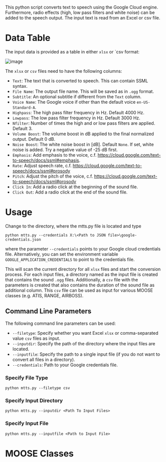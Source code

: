 This python script converts text to speech using the Google Cloud engine. Furthermore, radio effects (high, low pass filters and white noise) can be added to the speech output.
The input text is read from an Excel or csv file.

# Data Table
The input data is provided as a table in either `xlsx` or `csv format:

![image](https://github.com/funkyfranky/MTTS/assets/28947887/79ca2b46-cd24-493e-84c4-598ef34b3958)

The `xlsx` or `csv` files need to have the following columns:
* `Text`: The text that is converted to speech. This can contain SSML syntax.
* `File Name`: The output file name. This will be saved as in `.ogg` format.
* `Subtitle`: An optional subtitle if different from the `Text` column.
* `Voice Name`: The Google voice if other than the default voice `en-US-Standard-A`.
* `Highpass`: The high pass filter frequency in Hz. Default 4000 Hz.
* `Lowpass`: The low pass filter frequency in Hz. Default 3000 Hz.
* `Nfilter`: Number of times the high and or low pass filters are applied. Default 3.
* `Volume Boost`: The volume boost in dB applied to the final normalized output. Default 0 dB.
* `Noise Boost`: The white noise boost in [dB]. Default `None`. If set, white noise is added. Try a negative value of -25 dB first.
* `Emphasis`: Add emphasis to the voice, c.f. https://cloud.google.com/text-to-speech/docs/ssml#emphasis.
* `Rate`: Adjust speech rate, c.f. https://cloud.google.com/text-to-speech/docs/ssml#prosody
* `Pitch`: Adjust the pitch of the voice, c.f. https://cloud.google.com/text-to-speech/docs/ssml#prosody
* `Click In`: Add a radio click at the beginning of the sound file.
* `Click Out`: Add a radio click at the end of the sound file.

# Usage
Change to the directory, where the mtts.py file is located and type
```
python mtts.py --credentials X:\<Path to JSON file>\google-credentials.json
```
where the parameter `--credentials` points to your Google cloud credentials file. Alternatively, you can set the environment variable `GOOGLE_APPLICATION_CREDENTIALS` to point to the credentials file.

This will scan the current directory for all `xlsx` files and start the conversion process.
For each input files, a directory named as the input file is created that contains the sound `.ogg` files.
Additionally, a `csv` file with the parameters is created that also contains the duration of the sound file as additional column.
This `csv` file can be used as input for various MOOSE classes (e.g. ATIS, RANGE, AIRBOSS).

## Command Line Parameters
The following command line parameters can be used:
* `--filetype`: Specify whether you want Excel `xlsx` or comma-separated value `csv` files as input.
* `--inputdir`: Specify the path of the directory where the input files are located.
* `--inputfile`: Specify the path to a single input file (if you do not want to convert all files in a directory).
* `--credentials`: Path to your Google credentials file.

### Specify File Type
```
python mtts.py --filetype csv
```
### Specify Input Directory
```
python mtts.py --inputdir <Path To Input Files>
```
### Specify Input File
```
python mtts.py --inputfile <Path to Input File>
```
# MOOSE Classes
